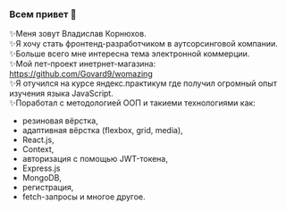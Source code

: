 ### Всем привет 👋

✨Меня зовут Владислав Корнюхов.   
✨Я хочу стать фронтенд-разработчиком в аутсорсинговой компании.  
✨Больше всего мне интересна тема электронной коммерции.    
✨Мой пет-проект инетрнет-магазина: https://github.com/Govard9/womazing    
✨Я отучился на курсе яндекс.практикум где получил огромный опыт изучения языка JavaScript.   
✨Поработал с методологией ООП и такиеми технологиями как:   

  - резиновая вёрстка,   
  - адаптивная вёрстка (flexbox, grid, media),   
  - React.js,   
  - Context,   
  - авторизация с помощью JWT-токена,   
  - Express.js  
  - MongoDB,  
  - регистрация,   
  - fetch-запросы и многое другое.  
